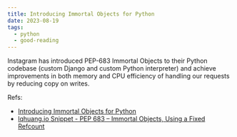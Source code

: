 ```yaml
---
title: Introducing Immortal Objects for Python
date: 2023-08-19
tags:
  - python
  - good-reading
---
```


Instagram has introduced PEP-683 Immortal Objects to their Python codebase
(custom Django and custom Python interpreter) and achieve improvements in both
memory and CPU efficiency of handling our requests by reducing copy on writes.

Refs:

- [Introducing Immortal Objects for Python](https://engineering.fb.com/2023/08/15/developer-tools/immortal-objects-for-python-instagram-meta/)
- [lqhuang.io Snippet - PEP 683 – Immortal Objects, Using a Fixed Refcount](https://lqhuang.io/snippet/immortal-objects-using-a-fixed-refcount.html)

